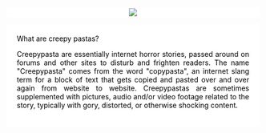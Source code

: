 <body>

<p>
  <div align= "center">
<div style= "background-color:White;color:Black;padding:2px 2px;">
<img src="https://img.buzzfeed.com/buzzfeed-static/static/2016-01/6/10/campaign_images/webdr05/whats-the-weirdest-creepypasta-page-youve-ever-r-2-17948-1452094065-2_dblbig.jpg">
</div>
</p>


<p><div align= "justify"> <div style= "background-color:White;color:Black;padding:20px;">
What are creepy pastas?

Creepypasta are essentially internet horror stories, passed around on forums and other
sites to disturb and frighten readers. The name "Creepypasta" comes from the word "copypasta",
 an internet slang term for a block of text that gets copied and pasted over and over again
 from website to website. Creepypastas are sometimes supplemented with pictures, audio and/or
 video footage related to the story, typically with gory, distorted, or otherwise shocking content.
</p></div>
</body>
</html>
